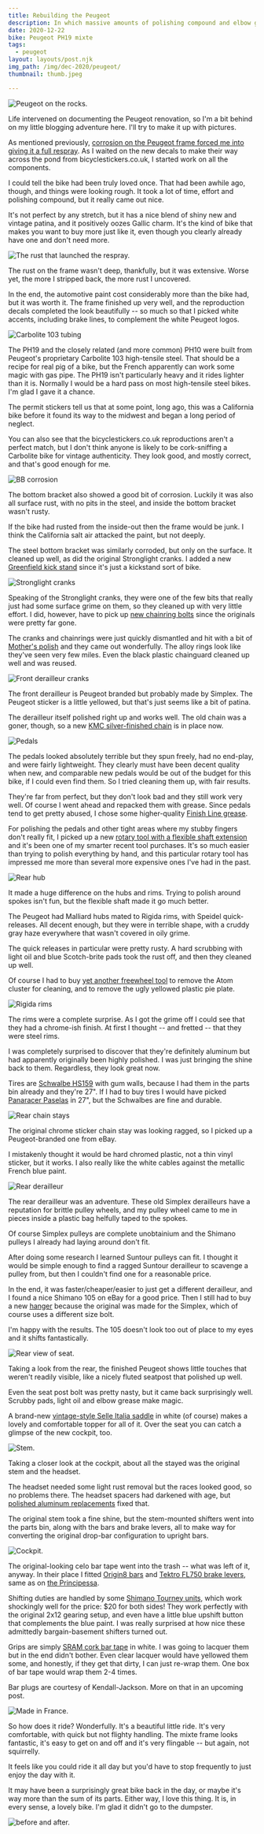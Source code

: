 ```yaml
---
title: Rebuilding the Peugeot
description: In which massive amounts of polishing compound and elbow grease save a pile of old French parts from the landfill.
date: 2020-12-22
bike: Peugeot PH19 mixte
tags:
  - peugeot
layout: layouts/post.njk
img_path: /img/dec-2020/peugeot/
thumbnail: thumb.jpeg

---
```


<img src="{{ img_path }}rocks.jpeg" alt="Peugeot on the rocks." />

Life intervened on documenting the Peugeot renovation, so I'm a bit behind on my little blogging adventure here. I'll try to make it up with pictures.

As mentioned previously, [corrosion on the Peugeot frame forced me into giving it a full respray](/posts/oct-2020/refinishing-peugeot/). As I waited on the new decals to make their way across the pond from bicyclestickers.co.uk, I started work on all the components. 

I could tell the bike had been truly loved once. That had been awhile ago, though, and things were looking rough. It took a lot of time, effort and polishing compound, but it really came out nice.

It's not perfect by any stretch, but it has a nice blend of shiny new and vintage patina, and it positively oozes Gallic charm. It's the kind of bike that makes you want to buy more just like it, even though you clearly already have one and don't need more.

<img src="{{ img_path }}rust.jpeg" alt="The rust that launched the respray." />

The rust on the frame wasn't deep, thankfully, but it was extensive. Worse yet, the more I stripped back, the more rust I uncovered. 

In the end, the automotive paint cost considerably more than the bike had, but it was worth it. The frame finished up very well, and the reproduction decals completed the look beautifully -- so much so that I picked white accents, including brake lines, to complement the white Peugeot logos.

<img src="{{ img_path }}103.jpeg" alt="Carbolite 103 tubing" />

The PH19 and the closely related (and more common) PH10 were built from Peugeot's proprietary Carbolite 103 high-tensile steel. That should be a recipe for real pig of a bike, but the French apparently can work some magic with gas pipe. The PH19 isn't particularly heavy and it rides lighter than it is. Normally I would be a hard pass on most high-tensile steel bikes. I'm glad I gave it a chance.

The permit stickers tell us that at some point, long ago, this was a California bike before it found its way to the midwest and began a long period of neglect.

You can also see that the bicyclestickers.co.uk reproductions aren't a perfect match, but I don't think anyone is likely to be cork-sniffing a Carbolite bike for vintage authenticity. They look good, and mostly correct, and that's good enough for me.

<img src="{{ img_path }}bb.jpeg" alt="BB corrosion" />

The bottom bracket also showed a good bit of corrosion. Luckily it was also all surface rust, with no pits in the steel, and inside the bottom bracket wasn't rusty. 

If the bike had rusted from the inside-out then the frame would be junk. I think the California salt air attacked the paint, but not deeply. 

The steel bottom bracket was similarly corroded, but only on the surface. It cleaned up well, as did the original Stronglight cranks. I added a new [Greenfield kick stand](https://amzn.to/38whtt4) since it's just a kickstand sort of bike.

<img src="{{ img_path }}cranks.jpeg" alt="Stronglight cranks" />

Speaking of the Stronglight cranks, they were one of the few bits that really just had some surface grime on them, so they cleaned up with very little effort. I did, however, have to pick up [new chainring bolts](https://amzn.to/34zlaNq) since the originals were pretty far gone.

The cranks and chainrings were just quickly dismantled and hit with a bit of [Mother's polish](https://amzn.to/2XEvGQl) and they came out wonderfully. The alloy rings look like they've seen very few miles. Even the black plastic chainguard cleaned up well and was reused.

<img src="{{ img_path }}front-der.jpeg" alt="Front derailleur cranks" />

The front derailleur is Peugeot branded but probably made by Simplex. The Peugeot sticker is a little yellowed, but that's just seems like a bit of patina.

The derailleur itself polished right up and works well. The old chain was a goner, though, so a new [KMC silver-finished chain](https://amzn.to/3pg983v) is in place now.

<img src="{{ img_path }}pedal.jpeg" alt="Pedals" />

The pedals looked absolutely terrible but they spun freely, had no end-play, and were fairly lightweight. They clearly must have been decent quality when new, and comparable new pedals would be out of the budget for this bike, if I could even find them. So I tried cleaning them up, with fair results. 

They're far from perfect, but they don't look bad and they still work very well. Of course I went ahead and repacked them with grease. Since pedals tend to get pretty abused, I chose some higher-quality [Finish Line grease](https://amzn.to/3nV1kUR).

For polishing the  pedals and other tight areas where my stubby fingers don't really fit, I picked up a new [rotary tool with a flexible shaft extension](https://amzn.to/37GSrs3) and it's been one of my smarter recent tool purchases. It's so much easier than trying to polish everything by hand, and this particular rotary tool has impressed me more than several more expensive ones I've had in the past.

<img src="{{ img_path }}rear-hub.jpeg" alt="Rear hub" />

It made a huge difference on the hubs and rims. Trying to polish around spokes isn't fun, but the flexible shaft made it go much better.

The Peugeot had Malliard hubs mated to Rigida rims, with Speidel quick-releases. All decent enough, but they were in terrible shape, with a cruddy gray haze everywhere that wasn't covered in oily grime.

The quick releases in particular were pretty rusty. A hard scrubbing with light oil and blue Scotch-brite pads took the rust off, and then they cleaned up well.

Of course I had to buy [yet another freewheel tool](https://amzn.to/2JiAGGk) to remove the Atom cluster for cleaning, and to remove the ugly yellowed plastic pie plate.

<img src="{{ img_path }}rim.jpeg" alt="Rigida rims" />

The rims were a complete surprise. As I got the grime off I could see that they had a chrome-ish finish. At first I thought -- and fretted -- that they were steel rims.

I was completely surprised to discover that they're definitely aluminum but had apparently originally been highly polished. I was just bringing the shine back to them. Regardless, they look great now.

Tires are [Schwalbe HS159](https://amzn.to/3ay7FkX) with gum walls, because I had them in the parts bin already and they're 27". If I had to buy tires I would have picked [Panaracer Paselas](https://amzn.to/2KJyUhI) in 27", but the Schwalbes are fine and durable.

<img src="{{ img_path }}rear-stays.jpeg" alt="Rear chain stays" />

The original chrome sticker chain stay was looking ragged, so I picked up a Peugeot-branded one from eBay. 

I mistakenly thought it would be hard chromed plastic, not a thin vinyl sticker, but it works. I also really like the white cables against the metallic French blue paint.

<img src="{{ img_path }}rear-der.jpeg" alt="Rear derailleur" />

The rear derailleur was an adventure. These old Simplex derailleurs have a reputation for brittle pulley wheels, and my pulley wheel came to me in pieces inside  a plastic bag helfully taped to the spokes.

Of course Simplex pulleys are complete unobtainium and the Shimano pulleys I already had laying around don't fit.

After doing some research I learned Suntour pulleys can fit. I thought it would be simple enough to find a ragged Suntour derailleur to scavenge a pulley from, but then I couldn't find one for a reasonable price.

In the end, it was faster/cheaper/easier to just get a different derailleur, and I found a nice Shimano 105 on eBay for a good price. Then I still had to buy a new [hanger](https://amzn.to/3nJsxcX) because the original was made for the Simplex, which of course uses a different size bolt.

I'm happy with the results. The 105 doesn't look too out of place to my eyes and it shifts fantastically.

<img src="{{ img_path }}seat-rear.jpeg" alt="Rear view of seat." />

Taking a look from the rear, the finished Peugeot shows little touches that weren't readily visible, like a nicely fluted seatpost that polished up well. 

Even the seat post bolt was pretty nasty, but it came back surprisingly well. Scrubby pads, light oil and elbow grease make magic.

A brand-new [vintage-style Selle Italia saddle](https://amzn.to/3rkJwV8) in white (of course) makes a lovely and comfortable topper for all of it. Over the seat you can catch a glimpse of the new cockpit, too.

<img src="{{ img_path }}stem.jpeg" alt="Stem." />

Taking a closer look at the cockpit, about all the stayed was the original stem and the headset. 

The headset needed some light rust removal but the races looked good, so no problems there. The headset spacers had darkened with age, but [polished aluminum replacements](https://amzn.to/3h9pcRX) fixed that.

The original stem took a fine shine, but the stem-mounted shifters went into the parts bin, along with the bars and brake levers, all to make way for converting the original drop-bar configuration to upright bars.

<img src="{{ img_path }}cockpit.jpeg" alt="Cockpit." />

The original-looking celo bar tape went into the trash -- what was left of it, anyway. In their place I fitted [Origin8 bars](https://amzn.to/3rmZX3i) and [Tektro FL750 brake levers](https://amzn.to/2M0oKKh), same as on [the Principessa](tags/principessa/). 

Shifting duties are handled by some [Shimano Tourney units](https://amzn.to/2WD5zrX), which work shockingly well for the price: $20 for both sides! They work perfectly with the original 2x12 gearing setup, and even have a little blue upshift button that complements the blue paint. I was really surprised at how nice these admittedly bargain-basement shifters turned out.

Grips are simply [SRAM cork bar tape](https://amzn.to/2JfPQvW) in white. I was going to lacquer them but in the end didn't bother. Even clear lacquer would have yellowed them some, and honestly, if they get that dirty, I can just re-wrap them. One box of bar tape would wrap them 2-4 times. 

Bar plugs are courtesy of Kendall-Jackson. More on that in an upcoming post.

<img src="{{ img_path }}made-in-france.jpeg" alt="Made in France." />

So how does it ride? Wonderfully. It's a beautiful little ride. It's very comfortable, with quick but not flighty handling. The mixte frame looks fantastic, it's easy to get on and off and it's very flingable -- but again, not squirrelly.

It feels like you could ride it all day but you'd have to stop frequently to just enjoy the day with it.

It may have been a surprisingly great bike back in the day, or maybe it's way more than the sum of its parts. Either way, I love this thing. It is, in every sense, a lovely bike. I'm glad it didn't go to the dumpster.

<img src="{{ img_path }}before-after.jpeg" alt="before and after." class="wide" />








